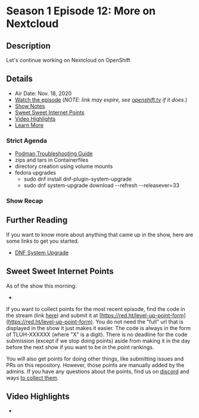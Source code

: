 # Season 1 Episode 12: More on Nextcloud

## Description

Let's continue working on Nextcloud on OpenShift

## Details

* Air Date: Nov. 18, 2020
* [Watch the episode]() (_NOTE: link may expire, see [openshift.tv](https://openshift.tv) if it does._)
* [Show Notes](#show-notes)
* [Sweet Sweet Internet Points](#sweet-sweet-internet-points)
* [Video Highlights](#video-highlights)
* [Learn More](https://red.ht/leveluphour)

### Strict Agenda

* [Podman Troubleshooting Guide](https://github.com/containers/podman/blob/master/troubleshooting.md)
* zips and tars in Containerfiles
* directory creation using volume mounts
* fedora upgrades
  * sudo dnf install dnf-plugin-system-upgrade
  * sudo dnf system-upgrade download --refresh --releasever=33

### Show Recap

## Further Reading

If you want to know more about anything that came up in the show, here are some links to get you started.

* [DNF System Upgrade](https://docs.fedoraproject.org/en-US/quick-docs/dnf-system-upgrade/)

## Sweet Sweet Internet Points

As of the show this morning:

*

If you want to collect points for the most recent episode, find the code in the stream (link [here](#details)) and submit it at [https://red.ht/level-up-point-form](https://red.ht/level-up-point-form).
You do not need the "full" url that is displayed in the show it just makes it easier.
The code is always in the form of TLUH-XXXXXX (where "X" is a digit).
There is no deadline for the code submission (except if we stop doing points) aside from making it in the day before the next show if you want to be in the point rankings.

You will also get points for doing other things, like submitting issues and PRs on this repository.
However, those points are manually added by the admins.
If you have any questions about the points, find us on [discord](https://discord.gg/5VMVGJt) and ways [to collect them](../activities.md).

## Video Highlights

*
